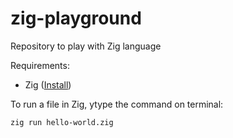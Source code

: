 # zig-playground

Repository to play with Zig language

Requirements:

* Zig ([Install](https://ziglang.org/download/))

To run a file in Zig, ytype the command on terminal:

```shell
zig run hello-world.zig
```
